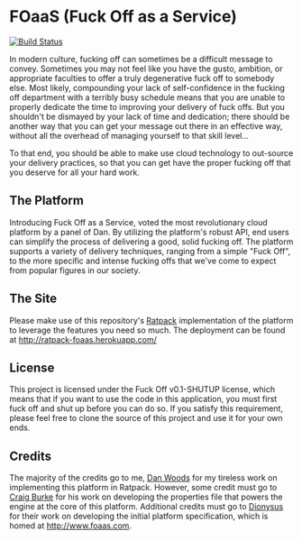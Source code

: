 FOaaS (Fuck Off as a Service)
=============

[![Build Status](https://drone.io/github.com/danveloper/ratpack-foaas/status.png)](https://drone.io/github.com/danveloper/ratpack-foaas/latest)

In modern culture, fucking off can sometimes be a difficult message to convey. Sometimes you may not feel like you have the gusto, ambition, or appropriate faculties to offer a truly degenerative fuck off to somebody else. Most likely, compounding your lack of self-confidence in the fucking off department with a terribly busy schedule means that you are unable to properly dedicate the time to improving your delivery of fuck offs. But you shouldn't be dismayed by your lack of time and dedication; there should be another way that you can get your message out there in an effective way, without all the overhead of managing yourself to that skill level...

To that end, you should be able to make use cloud technology to out-source your delivery practices, so that you can get have the proper fucking off that you deserve for all your hard work.

The Platform
---

Introducing Fuck Off as a Service, voted the most revolutionary cloud platform by a panel of Dan. By utilizing the platform's robust API, end users can simplify the process of delivering a good, solid fucking off. The platform supports a variety of delivery techniques, ranging from a simple "Fuck Off", to the more specific and intense fucking offs that we've come to expect from popular figures in our society.

The Site
---

Please make use of this repository's [Ratpack](http://ratpack-framework.org) implementation of the platform to leverage the features you need so much. The deployment can be found at http://ratpack-foaas.herokuapp.com/

License
---

This project is licensed under the Fuck Off v0.1-SHUTUP license, which means that if you want to use the code in this application, you must first fuck off and shut up before you can do so. If you satisfy this requirement, please feel free to clone the source of this project and use it for your own ends.

Credits
---

The majority of the credits go to me, [Dan Woods](http://twitter.com/danveloper) for my tireless work on implementing this platform in Ratpack. However, some credit must go to [Craig Burke](http://twitter.com/craigburke1) for his work on developing the properties file that powers the engine at the core of this platform. Additional credits must go to [Dionysus](http://twitter.com/foaas) for their work on developing the initial platform specification, which is homed at http://www.foaas.com. 

